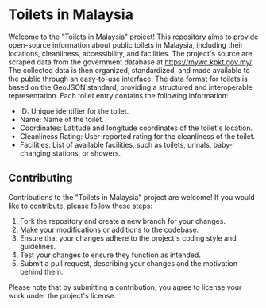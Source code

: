 # Toilets in Malaysia

Welcome to the "Toilets in Malaysia" project! This repository aims to provide open-source information about public toilets in Malaysia, including their locations, cleanliness, accessibility, and facilities.
The project's source are scraped data from the government database at https://mywc.kpkt.gov.my/. The collected data is then organized, standardized, and made available to the public through an easy-to-use interface.
The data format for toilets is based on the GeoJSON standard, providing a structured and interoperable representation. Each toilet entry contains the following information:

   - ID: Unique identifier for the toilet.
   - Name: Name of the toilet.
   - Coordinates: Latitude and longitude coordinates of the toilet's location.
   - Cleanliness Rating: User-reported rating for the cleanliness of the toilet.
   - Facilities: List of available facilities, such as toilets, urinals, baby-changing stations, or showers.

## Contributing

Contributions to the "Toilets in Malaysia" project are welcome! If you would like to contribute, please follow these steps:

   1. Fork the repository and create a new branch for your changes.
   2. Make your modifications or additions to the codebase.
   3. Ensure that your changes adhere to the project's coding style and guidelines.
   4. Test your changes to ensure they function as intended.
   5. Submit a pull request, describing your changes and the motivation behind them.

Please note that by submitting a contribution, you agree to license your work under the project's license.
